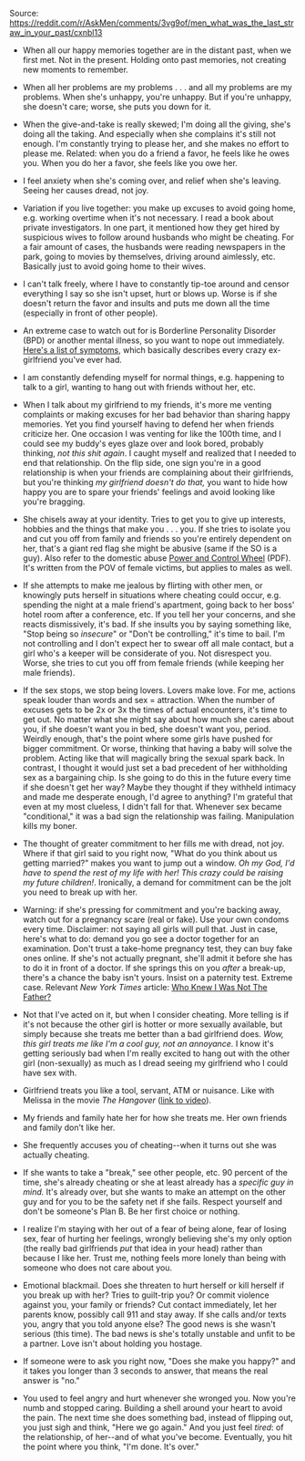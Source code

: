 Source: https://reddit.com/r/AskMen/comments/3vg9of/men_what_was_the_last_straw_in_your_past/cxnbl13

* When all our happy memories together are in the distant past, when we first met. Not in the present. Holding onto past memories, not creating new moments to remember.

* When all her problems are my problems . . . and all my problems are my problems. When she's unhappy, you're unhappy. But if you're unhappy, she doesn't care; worse, she puts you down for it. 

* When the give-and-take is really skewed; I'm doing all the giving, she's doing all the taking.  And especially when she complains it's still not enough. I'm constantly trying to please her, and she makes no effort to please me. Related: when you do a friend a favor, he feels like he owes you. When you do her a favor, she feels like you owe her.

* I feel anxiety when she's coming over, and relief when she's leaving. Seeing her causes dread, not joy. 

* Variation if you live together: you make up excuses to avoid going home, e.g. working overtime when it's not necessary. I read a book about private investigators. In one part, it mentioned how they get hired by suspicious wives to follow around husbands who might be cheating. For a fair amount of cases, the husbands were reading newspapers in the park, going to movies by themselves, driving around aimlessly, etc. Basically just to avoid going home to their wives.

* I can't talk freely, where I have to constantly tip-toe around and censor everything I say so she isn't upset, hurt or blows up. Worse is if she doesn't return the favor and insults and puts me down all the time (especially in front of other people). 

* An extreme case to watch out for is Borderline Personality Disorder (BPD) or another mental illness, so you want to nope out immediately.  [Here's a list of symptoms](http://www.nimh.nih.gov/health/publications/borderline-personality-disorder/index.shtml), which basically describes every crazy ex-girlfriend you've ever had. 

* I am constantly defending myself for normal things, e.g. happening to talk to a girl, wanting to hang out with friends without her, etc.  

* When I talk about my girlfriend to my friends, it's more me venting complaints or making excuses for her bad behavior than sharing happy memories. Yet you find yourself having to defend her when friends criticize her.  One occasion I was venting for like the 100th time, and I could see my buddy's eyes glaze over and look bored, probably thinking, *not this shit again*.  I caught myself and realized that I needed to end that relationship.  On the flip side, one sign you're in a good relationship is when your friends are complaining about their girlfriends, but you're thinking *my girlfriend doesn't do that,* you want to hide how happy you are to spare your friends' feelings and avoid looking like you're bragging.

* She chisels away at your identity. Tries to get you to give up interests, hobbies and the things that make you . . . you. If she tries to isolate you and cut you off from family and friends so you're entirely dependent on her, that's a giant red flag she might be abusive (same if the SO is a guy).  Also refer to the domestic abuse [Power and Control Wheel](http://www.ncdsv.org/images/powercontrolwheelnoshading.pdf) (PDF). It's written from the POV of female victims, but applies to males as well.

* If she attempts to make me jealous by flirting with other men, or knowingly puts herself in situations where cheating could occur, e.g. spending the night at a male friend's apartment, going back to her boss' hotel room after a conference, etc.  If you tell her your concerns, and she reacts dismissively, it's bad.  If she insults you by saying something like, "Stop being so *insecure*" or "Don't be controlling," it's time to bail.  I'm not controlling and I don't expect her to swear off all male contact, but a girl who's a keeper will be considerate of you. Not disrespect you. Worse, she tries to cut you off from female friends (while keeping her male friends).

* If the sex stops, we stop being lovers.  Lovers make love. For me, actions speak louder than words and sex = attraction. When the number of excuses gets to be 2x or 3x the times of actual encounters, it's time to get out. No matter what she might say about how much she cares about you, if she doesn't want you in bed, she doesn't want you, period. Weirdly enough, that's the point where some girls have pushed for bigger commitment. Or worse, thinking that having a baby will solve the problem. Acting like that will magically bring the sexual spark back. In contrast, I thought it would just set a bad precedent of her withholding sex as a bargaining chip. Is she going to do this in the future every time if she doesn't get her way? Maybe they thought if they withheld intimacy and made me desperate enough, I'd agree to anything? I'm grateful that even at my most clueless, I didn't fall for that. Whenever sex became "conditional," it was a bad sign the relationship was failing. Manipulation kills my boner.

* The thought of greater commitment to her fills me with dread, not joy. Where if that girl said to you right now, "What do you think about us getting married?" makes you want to jump out a window. *Oh my God, I'd have to spend the rest of my life with her! This crazy could be raising my future children!*. Ironically, a demand for commitment can be the jolt you need to break up with her. 

* Warning: if she's pressing for commitment and you're backing away, watch out for a pregnancy scare (real or fake). Use your own condoms every time. Disclaimer: not saying all girls will pull that. Just in case, here's what to do: demand you go see a doctor together for an examination. Don't trust a take-home pregnancy test, they can buy fake ones online.  If she's not actually pregnant, she'll admit it before she has to do it in front of a doctor.  If she springs this on you *after* a break-up, there's a chance the baby isn't yours.  Insist on a paternity test. Extreme case. Relevant *New York Times* article: [Who Knew I Was Not The Father?](http://www.nytimes.com/2009/11/22/magazine/22Paternity-t.html)

* Not that I've acted on it, but when I consider cheating. More telling is if it's not because the other girl is hotter or more sexually available, but simply because she treats me better than a bad girlfriend does.  *Wow, this girl treats me like I'm a cool guy, not an annoyance.* I know it's getting seriously bad when I'm really excited to hang out with the other girl (non-sexually) as much as I dread seeing my girlfriend who I could have sex with.  

* Girlfriend treats you like a tool, servant, ATM or nuisance. Like with Melissa in the movie *The Hangover* ([link to video](https://www.youtube.com/watch?v=V5gsKQd5pHg)).

* My friends and family hate her for how she treats me. Her own friends and family don't like her. 

* She frequently accuses you of cheating--when it turns out she was actually cheating.

* If she wants to take a "break," see other people, etc. 90 percent of the time, she's already cheating or she at least already has a *specific guy in mind.* It's already over, but she wants to make an attempt on the other guy and for you to be the safety net if she fails. Respect yourself and don't be someone's Plan B. Be her first choice or nothing.

* I realize I'm staying with her out of a fear of being alone, fear of losing sex, fear of hurting her feelings, wrongly believing she's my only option (the really bad girlfriends *put* that idea in your head) rather than because I like her.  Trust me, nothing feels more lonely than being with someone who does not care about you.

* Emotional blackmail. Does she threaten to hurt herself or kill herself if you break up with her? Tries to guilt-trip you? Or commit violence against you, your family or friends? Cut contact immediately, let her parents know, possibly call 911 and stay away. If she calls and/or texts you, angry that you told anyone else? The good news is she wasn't serious (this time). The bad news is she's totally unstable and unfit to be a partner. Love isn't about holding you hostage.

* If someone were to ask you right now, "Does she make you happy?" and it takes you longer than 3 seconds to answer, that means the real answer is "no."

* You used to feel angry and hurt whenever she wronged you. Now you're numb and stopped caring. Building a shell around your heart to avoid the pain. The next time she does something bad, instead of flipping out, you just sigh and think, "Here we go again." And you just feel *tired*: of the relationship, of her--and of what you've become. Eventually, you hit the point where you think, "I'm done. It's over."

